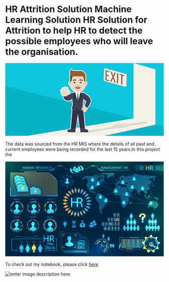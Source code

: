 # HR Attrition Solution Machine Learning Solution HR Solution for Attrition to help HR to detect the possible employees who will leave the organisation.



![HR Attrition Image](https://github.com/HSHN01/hr--employee-attrition-Harsharan/blob/main/Attrtion.png?raw=true)

The data was sourced from the HR MIS where the details of all past and current employees were being recorded for the last 15 years.In this project the 

![enter image description here](https://github.com/HSHN01/hr--employee-attrition-Harsharan/blob/main/hr-analytics-10.jpg?raw=true)


To check out my notebook, please click [here](https://github.com/HarsharanSinghKohli/hr--employee-attrition-Harsharan/blob/main/HR_Analytics.ipynb)


![enter image description here](https://media.istockphoto.com/vectors/flag-thank-you-old-school-flag-banner-with-text-vector-id1183769974)
